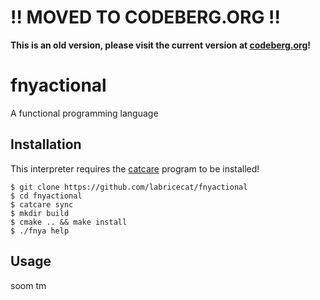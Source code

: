 # !! MOVED TO CODEBERG.ORG !!
**This is an old version, please visit the current version at [codeberg.org](https://codeberg.org/LabRicecat/fnyactional)!**

# fnyactional
A functional programming language

## Installation
This interpreter requires the [catcare](https://github.com/labricecat/catcaretaker) program to be installed!
```
$ git clone https://github.com/labricecat/fnyactional
$ cd fnyactional
$ catcare sync
$ mkdir build
$ cmake .. && make install
$ ./fnya help
```

## Usage 
soom tm
